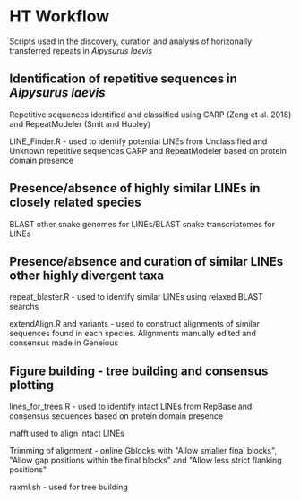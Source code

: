 # HT Workflow
Scripts used in the discovery, curation and analysis of horizonally transferred repeats in _Aipysurus laevis_

## Identification of repetitive sequences in _Aipysurus laevis_
Repetitive sequences identified and classified using CARP (Zeng et al. 2018) and RepeatModeler (Smit and Hubley)

LINE_Finder.R - used to identify potential LINEs from Unclassified and Unknown repetitive sequences CARP and RepeatModeler based on protein domain presence

## Presence/absence of highly similar LINEs in closely related species
BLAST other snake genomes for LINEs/BLAST snake transcriptomes for LINEs

## Presence/absence and curation of similar LINEs other highly divergent taxa
repeat_blaster.R - used to identify similar LINEs using relaxed BLAST searchs

extendAlign.R and variants - used to construct alignments of similar sequences found in each species. Alignments manually edited and consensus made in Geneious

## Figure building - tree building and consensus plotting
lines_for_trees.R - used to identify intact LINEs from RepBase and consensus sequences based on protein domain presence

mafft used to align intact LINEs

Trimming of alignment - online Gblocks with "Allow smaller final blocks", "Allow gap positions within the final blocks" and "Allow less strict flanking positions"

raxml.sh - used for tree building